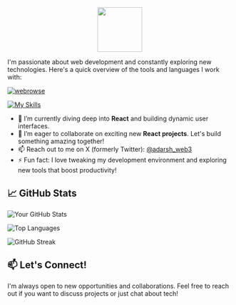 <div id="header" align="center">
  <img src="https://media.giphy.com/media/M9gbBd9nbDrOTu1Mqx/giphy.gif" width="100"/>
</div>
<div align ="center">
<img src="https://komarev.com/ghpvc/?username=webrowse&style=flat-square&color=blue" alt=""/>
  
</div> 
<Hello, World! />

I'm passionate about web development and constantly exploring new technologies. Here's a quick overview of the tools and languages I work with:

<p align="centre"> <a href="https://github.com/ryo-ma/github-profile-trophy"><img src="https://github-profile-trophy.vercel.app/?username=webrowse" alt="webrowse" /></a> </p>

[![My Skills](https://skillicons.dev/icons?i=git,vim,bootstrap,css,discord,express,github,html,htmx,js,jenkins,linux,mysql,nodejs,npm,postgres,postman,react,sass,react,twitter,vim,vscode,yarn,rust)](https://skillicons.dev)

- 🌱 I’m currently diving deep into **React** and building dynamic user interfaces.
- 👯 I’m eager to collaborate on exciting new **React projects**. Let's build something amazing together!
- 📫 Reach out to me on X (formerly Twitter): [@adarsh_web3](https://twitter.com/adarsh_web3)
- ⚡ Fun fact: I love tweaking my development environment and exploring new tools that boost productivity!

## 📈 GitHub Stats
![Your GitHub Stats](https://github-readme-stats.vercel.app/api?username=Webrowse&show_icons=true&theme=radical)

![Top Languages](https://github-readme-stats.vercel.app/api/top-langs/?username=Webrowse&layout=compact&theme=radical)

![GitHub Streak](https://github-readme-streak-stats.herokuapp.com/?user=Webrowse&theme=radical)

## 📫 Let's Connect!
I'm always open to new opportunities and collaborations. Feel free to reach out if you want to discuss projects or just chat about tech!

<img src="https://komarev.com/ghpvc/?username=Webrowse&style=flat-square&color=blue" alt=""/>
